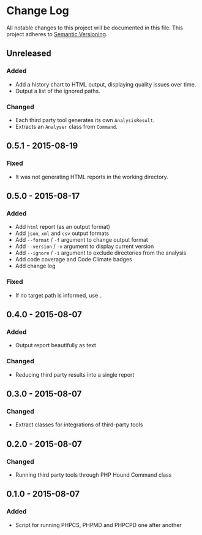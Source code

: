 # Change Log
All notable changes to this project will be documented in this file.
This project adheres to [Semantic Versioning](http://semver.org/).

## Unreleased
### Added
- Add a history chart to HTML output, displaying quality issues over time.
- Output a list of the ignored paths.

### Changed
- Each third party tool generates its own `AnalysisResult`.
- Extracts an `Analyser` class from `Command`.

## 0.5.1 - 2015-08-19
### Fixed
- It was not generating HTML reports in the working directory.

## 0.5.0 - 2015-08-17
### Added
- Add `html` report (as an output format)
- Add `json`, `xml` and `csv` output formats
- Add `--format` / `-f` argument to change output format
- Add `--version` / `-v` argument to display current version
- Add `--ignore` / `-i` argument to exclude directories from the analysis
- Add code coverage and Code Climate badges
- Add change log

### Fixed
- If no target path is informed, use `.`

## 0.4.0 - 2015-08-07
### Added
- Output report beautifully as text

### Changed
- Reducing third party results into a single report

## 0.3.0 - 2015-08-07
### Changed
- Extract classes for integrations of third-party tools

## 0.2.0 - 2015-08-07
### Changed
- Running third party tools through PHP Hound Command class

## 0.1.0 - 2015-08-07
### Added
- Script for running PHPCS, PHPMD and PHPCPD one after another
